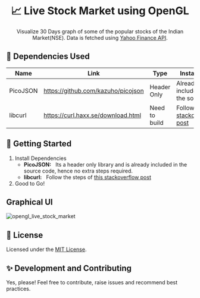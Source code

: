 <div align="center">
  <h1>📈 Live Stock Market using OpenGL</h1>

<!--   <a href="">![GitHub repo size](https://img.shields.io/github/repo-size/jayantkatia/opengl-live-stock-market/?style=for-the-badge)</a>
  <a href="">![GitHub](https://img.shields.io/github/license/jayantkatia/opengl-live-stock-market/?style=for-the-badge)</a><br/> -->
  
  Visualize 30 Days graph of some of the popular stocks of the Indian Market(NSE). Data is fetched using [Yahoo Finance API](https://www.yahoofinanceapi.com/).
</div>

## 🔧 Dependencies Used

| Name | Link | Type | Installation |
| ---- | ---- | ---- | ------------ |
| PicoJSON | https://github.com/kazuho/picojson | Header Only | Already included in the source |
| libcurl | https://curl.haxx.se/download.html  | Need to build | Follow [this stackoverflow post](https://stackoverflow.com/a/54680718/14928069) |


## 🚀 Getting Started
1. Install Dependencies
    - **PicoJSON:** &nbsp; Its a header only library and is already included in the source code, hence no extra steps required.
    - **libcurl:**  &nbsp; Follow the steps of [this stackoverflow post](https://stackoverflow.com/a/54680718/14928069)
2. Good to Go!

## Graphical UI
![opengl_live_stock_market](https://user-images.githubusercontent.com/56118625/167615612-7bc3c6d0-875a-4329-a582-ebde02ccbf7e.png)

## 📝 License
Licensed under the [MIT License](https://github.com/jayantkatia/opengl-live-stock-market/blob/master/LICENSE.md). 

## ✨ Development and Contributing
Yes, please! Feel free to contribute, raise issues and recommend best practices.

